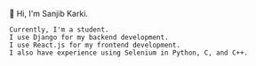 👋 Hi, I'm Sanjib Karki.

    Currently, I'm a student.
    I use Django for my backend development.
    I use React.js for my frontend development.
    I also have experience using Selenium in Python, C, and C++.
